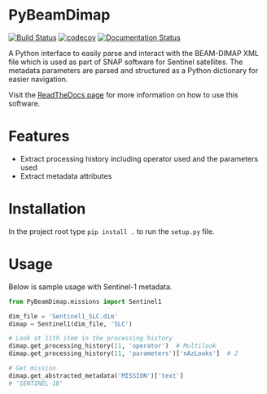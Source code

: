 # PyBeamDimap
[![Build Status](https://app.travis-ci.com/pbrotoisworo/py-beam-dimap.svg?branch=main)](https://app.travis-ci.com/pbrotoisworo/py-beam-dimap)
[![codecov](https://codecov.io/gh/pbrotoisworo/py-beam-dimap/branch/main/graph/badge.svg?token=3FB366IFP7)](https://codecov.io/gh/pbrotoisworo/py-beam-dimap)
[![Documentation Status](https://readthedocs.org/projects/py-beam-dimap/badge/?version=latest)](https://py-beam-dimap.readthedocs.io/en/latest/?badge=latest)

A Python interface to easily parse and interact with the BEAM-DIMAP XML file which is used as part of SNAP software for
Sentinel satellites. The metadata parameters are parsed and structured as a Python dictionary for easier navigation.

Visit the [ReadTheDocs page](https://py-beam-dimap.readthedocs.io/en/latest/index.html) for more information on how to 
use this software. 

# Features
* Extract processing history including operator used and the parameters used
* Extract metadata attributes

# Installation
In the project root type `pip install .` to run the `setup.py` file.

# Usage
Below is sample usage with Sentinel-1 metadata.
```py
from PyBeamDimap.missions import Sentinel1

dim_file = 'Sentinel1_SLC.dim'
dimap = Sentinel1(dim_file, 'SLC')

# Look at 11th item in the processing history
dimap.get_processing_history(11, 'operator')  # Multilook
dimap.get_processing_history(11, 'parameters')['nAzLooks']  # 2

# Get mission
dimap.get_abstracted_metadata('MISSION')['text']
# 'SENTINEL-1B'
```